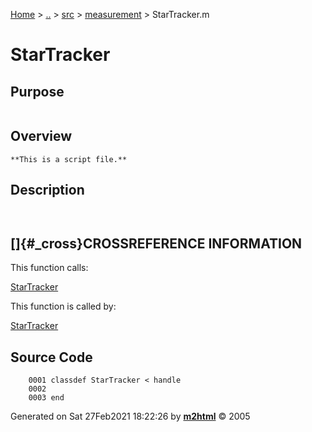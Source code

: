 [Home](../../../../index.md) \> [..](#) \> [src](#) \>
[measurement](index.md) \> StarTracker.m



# StarTracker

## Purpose 

``` 
```

## Overview 

``` 
**This is a script file.**
```

## Description 

```
 

```

## []{#_cross}CROSSREFERENCE INFORMATION 

This function calls:

   [StarTracker](StarTracker.md)

This function is called by:

   [StarTracker](StarTracker.md)

## Source Code 

```
    0001 classdef StarTracker < handle
    0002     
    0003 end
```



Generated on Sat 27Feb2021 18:22:26 by
**[m2html](http://www.artefact.tk/software/matlab/m2html/ "Matlab Documentation in HTML")**
© 2005